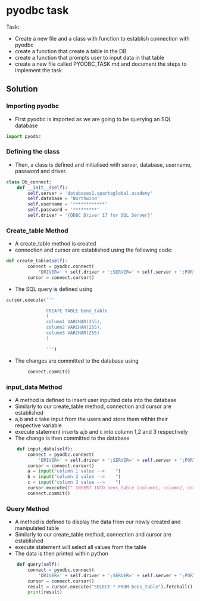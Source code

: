 # pyodbc task
Task:
- Create a new file and a class with function to establish connection with pyodbc
- create a function that create a table in the DB
- create a function that prompts user to input data in that table
- create a new file called PYODBC_TASK.md and document the steps to implement the task

## Solution
### Importing pyodbc
- First pyodbc is imported as we are going to be querying an SQL database
``` python
import pyodbc
```
### Defining the class
- Then, a class is defined and initialised with server, database, username, password and driver.
``` python
class Db_connect:
    def __init__(self):
        self.server = 'databases1.spartaglobal.academy'
        self.database = 'Northwind'
        self.username = '************'
        self.password = '*********'
        self.driver = '{ODBC Driver 17 for SQL Server}'
```
### Create_table Method
- A create_table method is created
- connection and cursor are established using the following code:
```python
def create_table(self):
        connect = pyodbc.connect(
            'DRIVER=' + self.driver + ';SERVER=' + self.server + ';PORT=1433;DATABASE=' + self.database + ';UID=' + self.username + ';PWD=' + self.password)
        cursor = connect.cursor()
```
- The SQL query is defined using
``` python
cursor.execute('''

               CREATE TABLE bens_table
               (
               column1 VARCHAR(255),
               column2 VARCHAR(255),
               column3 VARCHAR(255)
               )

               ''')
```
- The changes are committed to the database using
``` python
        connect.commit()
```
### input_data Method
- A method is defined to insert user inputted data into the database
- Similarly to our create_table method, connection and cursor are established
- a,b and c take input from the users and store them within their respective variable
- execute statement inserts a,b and c into column 1,2 and 3 respectively
- The change is then committed to the database
``` python
    def input_data(self):
        connect = pyodbc.connect(
            'DRIVER=' + self.driver + ';SERVER=' + self.server + ';PORT=1433;DATABASE=' + self.database + ';UID=' + self.username + ';PWD=' + self.password)
        cursor = connect.cursor()
        a = input("column 1 value -->    ")
        b = input("column 2 value -->    ")
        c = input("column 3 value -->    ")
        cursor.execute(f" INSERT INTO bens_table (column1, column2, column3) VALUES ('{a}','{b}','{c}');")
        connect.commit()
```
### Query Method
- A method is defined to display the data from our newly created and manipulated table
- Similarly to our create_table method, connection and cursor are established
- execute statement will select all values from the table
- The data is then printed within python
``` python
    def query(self):
        connect = pyodbc.connect(
            'DRIVER=' + self.driver + ';SERVER=' + self.server + ';PORT=1433;DATABASE=' + self.database + ';UID=' + self.username + ';PWD=' + self.password)
        cursor = connect.cursor()
        result = cursor.execute("SELECT * FROM bens_table").fetchall()
        print(result)
```